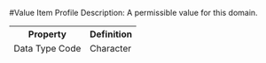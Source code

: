 #Value Item Profile
Description: A permissible value for this domain.<table><thead><tr><th scope='col'>Property</th><th scope='col'>Definition</th></tr><tr><td>Data Type Code</td><td>Character</td></table>